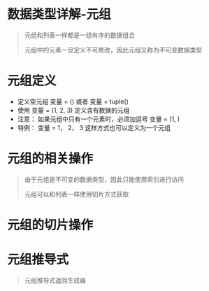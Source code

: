 # 数据类型详解-元组
>  元组和列表一样都是一组有序的数据组合
>
>  元组中的元素一旦定义不可修改，因此元组又称为不可变数据类型

# 元组定义
+ 定义空元组 变量 = () 或者 变量 = tuple()
+ 使用 变量 = (1, 2, 3) 定义含有数据的元组
+ 注意： 如果元组中只有一个元素时，必须加逗号 变量 = (1, )
+ 特例： 变量 = 1， 2， 3 这样方式也可以定义为一个元组

# 元组的相关操作
> 由于元组是不可变的数据类型，因此只能使用索引进行访问
> 
> 元组可以和列表一样使用切片方式获取

# 元组的切片操作

# 元组推导式
>元组推导式返回生成器